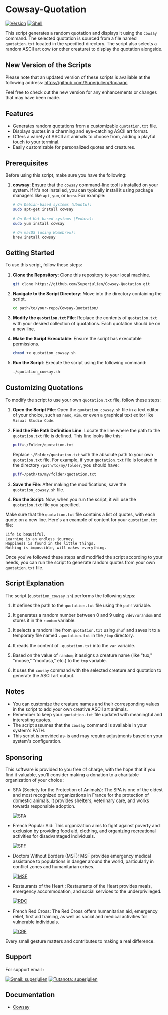 # Cowsay-Quotation

[![Version](https://img.shields.io/badge/Version-1.0-blue.svg)](https://github.com/Superjulien/Cowsay-Quotation) [![Shell](https://img.shields.io/badge/Shell_Script-grey?&logo=gnu-bash&logoColor=white.svg)](https://en.wikipedia.org/wiki/Unix_shell)

This script generates a random quotation and displays it using the `cowsay` command. The selected quotation is sourced from a file named `quotation.txt` located in the specified directory. The script also selects a random ASCII art cow (or other creature) to display the quotation alongside.

## New Version of the Scripts

Please note that an updated version of these scripts is available at the following address: https://github.com/Superjulien/Rncaaqc

Feel free to check out the new version for any enhancements or changes that may have been made.

## Features

- Generates random quotations from a customizable `quotation.txt` file.
- Displays quotes in a charming and eye-catching ASCII art format.
- Offers a variety of ASCII art animals to choose from, adding a playful touch to your terminal.
- Easily customizable for personalized quotes and creatures.

## Prerequisites

Before using this script, make sure you have the following:

1. **cowsay**: Ensure that the `cowsay` command-line tool is installed on your system. If it's not installed, you can typically install it using package managers like `apt`, `yum`, or `brew`. For example:

   ```sh
   # On Debian-based systems (Ubuntu):
   sudo apt-get install cowsay

   # On Red Hat-based systems (Fedora):
   sudo yum install cowsay

   # On macOS (using Homebrew):
   brew install cowsay
   ```

## Getting Started

To use this script, follow these steps:

1. **Clone the Repository**: Clone this repository to your local machine.

   ```sh
   git clone https://github.com/Superjulien/Cowsay-Quotation.git
   ```

2. **Navigate to the Script Directory**: Move into the directory containing the script.

   ```sh
   cd path/to/your-repo/Cowsay-Quotation/
   ```

3. **Modify the `quotation.txt` File**: Replace the contents of `quotation.txt` with your desired collection of quotations. Each quotation should be on a new line.

4. **Make the Script Executable**: Ensure the script has executable permissions.

   ```sh
   chmod +x quotation_cowsay.sh
   ```

5. **Run the Script**: Execute the script using the following command:

   ```sh
   ./quotation_cowsay.sh
   ```

## Customizing Quotations

To modify the script to use your own `quotation.txt` file, follow these steps:

1. **Open the Script File**: Open the `quotation_cowsay.sh` file in a text editor of your choice, such as `nano`, `vim`, or even a graphical text editor like `Visual Studio Code`.

2. **Find the File Path Definition Line**: Locate the line where the path to the `quotation.txt` file is defined. This line looks like this:
   ```sh
   puff=~/Folder/quotation.txt
   ```
   Replace `~/Folder/quotation.txt` with the absolute path to your own `quotation.txt` file. For example, if your `quotation.txt` file is located in the directory `/path/to/my/folder`, you should have:
   ```sh
   puff=/path/to/my/folder/quotation.txt
   ```

3. **Save the File**: After making the modifications, save the `quotation_cowsay.sh` file.

4. **Run the Script**: Now, when you run the script, it will use the `quotation.txt` file you specified.

Make sure that the `quotation.txt` file contains a list of quotes, with each quote on a new line. Here's an example of content for your `quotation.txt` file:

```
Life is beautiful.
Learning is an endless journey.
Happiness is found in the little things.
Nothing is impossible, will makes everything.
```

Once you've followed these steps and modified the script according to your needs, you can run the script to generate random quotes from your own `quotation.txt` file.

## Script Explanation

The script (`quotation_cowsay.sh`) performs the following steps:

1. It defines the path to the `quotation.txt` file using the `puff` variable.

2. It generates a random number between 0 and 9 using `/dev/urandom` and stores it in the `random` variable.

3. It selects a random line from `quotation.txt` using `shuf` and saves it to a temporary file named `.quotation.txt` in the `/tmp` directory.

4. It reads the content of `.quotation.txt` into the `var` variable.

5. Based on the value of `random`, it assigns a creature name (like "tux," "moose," "moofasa," etc.) to the `tmp` variable.

6. It uses the `cowsay` command with the selected creature and quotation to generate the ASCII art output.

## Notes

- You can customize the creature names and their corresponding values in the script to add your own creative ASCII art animals.
- Remember to keep your `quotation.txt` file updated with meaningful and interesting quotes.
- The script assumes that the `cowsay` command is available in your system's PATH.
- This script is provided as-is and may require adjustments based on your system's configuration.

## Sponsoring

This software is provided to you free of charge, with the hope that if you find it valuable, you'll consider making a donation to a charitable organization of your choice :

- SPA (Society for the Protection of Animals): The SPA is one of the oldest and most recognized organizations in France for the protection of domestic animals. It provides shelters, veterinary care, and works towards responsible adoption.

  [![SPA](https://img.shields.io/badge/Sponsoring-SPA-red.svg)](https://www.la-spa.fr/)

- French Popular Aid: This organization aims to fight against poverty and exclusion by providing food aid, clothing, and organizing recreational activities for disadvantaged individuals.

  [![SPF](https://img.shields.io/badge/Sponsoring-Secours%20Populaire%20Français-red.svg)](https://www.secourspopulaire.fr)

- Doctors Without Borders (MSF): MSF provides emergency medical assistance to populations in danger around the world, particularly in conflict zones and humanitarian crises.

  [![MSF](https://img.shields.io/badge/Sponsoring-Médecins%20Sans%20Frontières-red.svg)](https://www.msf.fr)

- Restaurants of the Heart : Restaurants of the Heart provides meals, emergency accommodation, and social services to the underprivileged.

  [![RDC](https://img.shields.io/badge/Sponsoring-Restaurants%20du%20Cœur-red.svg)](https://www.restosducoeur.org)

- French Red Cross: The Red Cross offers humanitarian aid, emergency relief, first aid training, as well as social and medical activities for vulnerable individuals.

   [![CRF](https://img.shields.io/badge/Sponsoring-Croix%20Rouge%20Française-red.svg)](https://www.croix-rouge.fr)

Every small gesture matters and contributes to making a real difference.

## Support

For support email : 

[![Gmail: superjulien](https://img.shields.io/badge/Gmail-Contact%20Me-purple.svg)](mailto:contact.superjulien@gmail.com) [![Tutanota: superjulien](https://img.shields.io/badge/Tutanota-Contact%20Me-green.svg)](mailto:contacts.superjulien@tutanota.com)

## Documentation

- [Cowsay](https://linux.die.net/man/1/cowsay)


